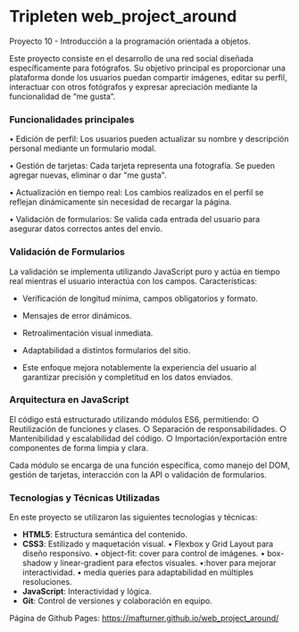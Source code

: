# Tripleten web_project_around

Proyecto 10 - Introducción a la programación orientada a objetos.

Este proyecto consiste en el desarrollo de una red social diseñada específicamente para fotógrafos. Su objetivo principal es proporcionar una plataforma donde los usuarios puedan compartir imágenes, editar su perfil, interactuar con otros fotógrafos y expresar apreciación mediante la funcionalidad de “me gusta”.

### Funcionalidades principales

• Edición de perfil: Los usuarios pueden actualizar su nombre y descripción personal mediante un formulario modal.

• Gestión de tarjetas: Cada tarjeta representa una fotografía. Se pueden agregar nuevas, eliminar o dar "me gusta".

• Actualización en tiempo real: Los cambios realizados en el perfil se reflejan dinámicamente sin necesidad de recargar la página.

• Validación de formularios: Se valida cada entrada del usuario para asegurar datos correctos antes del envío.

### Validación de Formularios

La validación se implementa utilizando JavaScript puro y actúa en tiempo real mientras el usuario interactúa con los campos.
Características:

- Verificación de longitud mínima, campos obligatorios y formato.

- Mensajes de error dinámicos.

- Retroalimentación visual inmediata.

- Adaptabilidad a distintos formularios del sitio.

- Este enfoque mejora notablemente la experiencia del usuario al garantizar precisión y completitud en los datos enviados.

### Arquitectura en JavaScript

El código está estructurado utilizando módulos ES6, permitiendo:
○ Reutilización de funciones y clases.
○ Separación de responsabilidades.
○ Mantenibilidad y escalabilidad del código.
○ Importación/exportación entre componentes de forma limpia y clara.

Cada módulo se encarga de una función específica, como manejo del DOM, gestión de tarjetas, interacción con la API o validación de formularios.

### Tecnologías y Técnicas Utilizadas

En este proyecto se utilizaron las siguientes tecnologías y técnicas:

- **HTML5**: Estructura semántica del contenido.
- **CSS3**: Estilizado y maquetación visual.
  • Flexbox y Grid Layout para diseño responsivo.
  • object-fit: cover para control de imágenes.
  • box-shadow y linear-gradient para efectos visuales.
  •:hover para mejorar interactividad.
  • media queries para adaptabilidad en múltiples resoluciones.
- **JavaScript**: Interactividad y lógica.
- **Git**: Control de versiones y colaboración en equipo.

Página de Github Pages: https://mafturner.github.io/web_project_around/

